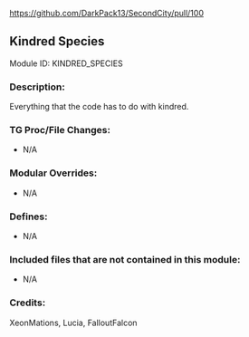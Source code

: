 https://github.com/DarkPack13/SecondCity/pull/100

## Kindred Species

Module ID: KINDRED_SPECIES

### Description:

Everything that the code has to do with kindred.

### TG Proc/File Changes:

- N/A

### Modular Overrides:

- N/A

### Defines:

- N/A

### Included files that are not contained in this module:

- N/A

### Credits:

XeonMations, Lucia, FalloutFalcon
